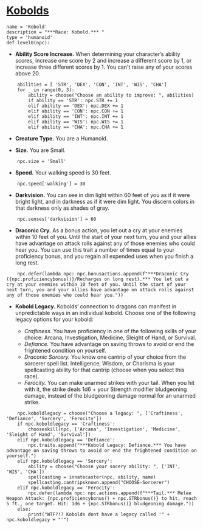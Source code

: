 # [Kobolds](../Creatures/Kobolds.md)

```
name = 'Kobold'
description = "***Race: Kobold.*** "
type = 'humanoid'
def level0(npc):
```

* **Ability Score Increase.** When determining your character’s ability scores, increase one score by 2 and increase a different score by 1, or increase three different scores by 1. You can't raise any of your scores above 20.

```
    abilities = [ 'STR', 'DEX', 'CON', 'INT', 'WIS', 'CHA']
    for _ in range(0, 3):
        ability = choose("Choose an ability to improve: ", abilities)
        if ability == 'STR': npc.STR += 1
        elif ability == 'DEX': npc.DEX += 1
        elif ability == 'CON': npc.CON += 1
        elif ability == 'INT': npc.INT += 1
        elif ability == 'WIS': npc.WIS += 1
        elif ability == 'CHA': npc.CHA += 1
```

* **Creature Type.** You are a Humanoid.

* **Size.** You are Small.

```
    npc.size = 'Small'
```

* **Speed.** Your walking speed is 30 feet.

```
    npc.speed['walking'] = 30
```

* **Darkvision.** You can see in dim light within 60 feet of you as if it were bright light, and in darkness as if it were dim light. You discern colors in that darkness only as shades of gray.

```
    npc.senses['darkvision'] = 60
```

* **Draconic Cry.** As a bonus action, you let out a cry at your enemies within 10 feet of you. Until the start of your next turn, you and your allies have advantage on attack rolls against any of those enemies who could hear you. You can use this trait a number of times equal to your proficiency bonus, and you regain all expended uses when you finish a long rest.

```
    npc.defer(lambda npc: npc.bonusactions.append(f"***Draconic Cry ({npc.proficiencybonus()}/Recharges on long rest).*** You let out a cry at your enemies within 10 feet of you. Until the start of your next turn, you and your allies have advantage on attack rolls against any of those enemies who could hear you."))
```

* **Kobold Legacy.** Kobolds’ connection to dragons can manifest in unpredictable ways in an individual kobold. Choose one of the following legacy options for your kobold:

    * *Craftiness.* You have proficiency in one of the following skills of your choice: Arcana, Investigation, Medicine, Sleight of Hand, or Survival.
    * *Defiance.* You have advantage on saving throws to avoid or end the frightened condition on yourself.
    * *Draconic Sorcery.* You know one cantrip of your choice from the sorcerer spell list. Intelligence, Wisdom, or Charisma is your spellcasting ability for that cantrip (choose when you select this race).
    * *Ferocity.* You can make unarmed strikes with your tail. When you hit with it, the strike deals 1d6 + your Strength modifier bludgeoning damage, instead of the bludgeoning damage normal for an unarmed strike.

```
    npc.koboldlegacy = choose("Choose a legacy: ", ['Craftiness', 'Defiance', 'Sorcery', 'Ferocity'])
    if npc.koboldlegacy == 'Craftiness':
        chooseskill(npc, ['Arcana', 'Investigation', 'Medicine', 'Sleight of Hand', 'Survival'])
    elif npc.koboldlegacy == 'Defiance':
        npc.traits.append("***Kobold Legacy: Defiance.*** You have advantage on saving throws to avoid or end the frightened condition on yourself.")
    elif npc.koboldlegacy == 'Sorcery':
        ability = choose("Choose your socery ability: ", ['INT', 'WIS', 'CHA'])
        spellcasting = innatecaster(npc, ability, name)
        spellcasting.cantripsknown.append("CHOOSE-Sorcerer")
    elif npc.koboldlegacy == 'Ferocity':
        npc.defer(lambda npc: npc.actions.append(f"***Tail.*** Melee Weapon Attack: {npc.proficiencybonus() + npc.STRbonus()} to hit, reach 5 ft., one target. Hit: 1d6 + {npc.STRbonus()} bludgeoning damage."))
    else:
        print("WTF?!? Kobolds dont have a legacy called '" + npc.koboldlegacy + "'")
```
